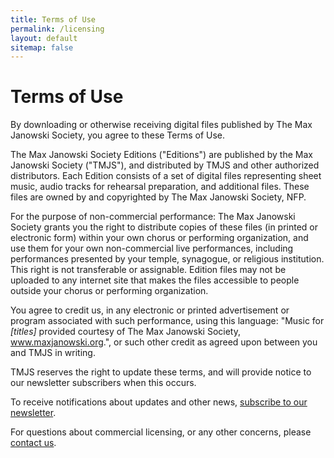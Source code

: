 ```yaml
---
title: Terms of Use
permalink: /licensing
layout: default
sitemap: false
---
```


# Terms of Use

By downloading or otherwise receiving digital files published by The Max
Janowski Society, you agree to these Terms of Use.

The Max Janowski Society Editions ("Editions") are published by the Max Janowski
Society ("TMJS"), and distributed by TMJS and other authorized distributors.
Each Edition consists of a set of digital files representing sheet music, audio
tracks for rehearsal preparation, and additional files. These files are owned by
and copyrighted by The Max Janowski Society, NFP.

For the purpose of non-commercial performance: The Max Janowski Society grants
you the right to distribute copies of these files (in printed or electronic
form) within your own chorus or performing organization, and use them for your
own non-commercial live performances, including performances presented by your
temple, synagogue, or religious institution. This right is not transferable or
assignable. Edition files may not be uploaded to any internet site that makes
the files accessible to people outside your chorus or performing organization.

You agree to credit us, in any electronic or printed advertisement or program
associated with such performance, using this language: "Music for _[titles]_
provided courtesy of The Max Janowski Society, www.maxjanowski.org.", or such
other credit as agreed upon between you and TMJS in writing.

TMJS reserves the right to update these terms, and will provide notice to our
newsletter subscribers when this occurs.

To receive notifications about updates and other news, [subscribe to our
newsletter](/subscribe).

For questions about commercial licensing, or any other concerns, please [contact
us](/contact "Send a message to our office.").

